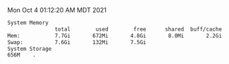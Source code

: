 Mon Oct  4 01:12:20 AM MDT 2021
```bash
System Memory
               total        used        free      shared  buff/cache   available
Mem:           7.7Gi       672Mi       4.8Gi       8.0Mi       2.2Gi       6.7Gi
Swap:          7.6Gi       132Mi       7.5Gi
System Storage
656M	.
```
